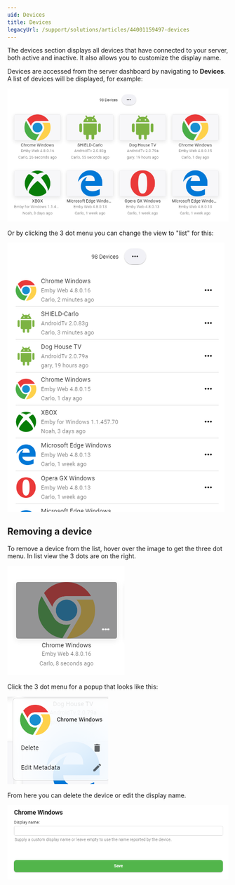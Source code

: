 ```yaml
---
uid: Devices
title: Devices
legacyUrl: /support/solutions/articles/44001159497-devices
---
```


The devices section displays all devices that have connected to your server, both active and inactive. It also allows you to customize the display name.

Devices are accessed from the server dashboard by navigating to **Devices**. A list of devices will be displayed, for example: 

![Devices1](images/server/devices1.png)


Or by clicking the 3 dot menu you can change the view to "list" for this:

![Devices2](images/server/devices2.png)

## Removing a device

To remove a device from the list, hover over the image to get the three dot menu. In list view the 3 dots are on the right.

![Device3](images/server/device3.png)


Click the 3 dot menu for a popup that looks like this:


![Devices4](images/server/devices4.png)

From here you can delete the device or edit the display name.

![Devices5](images/server/devices5.png)